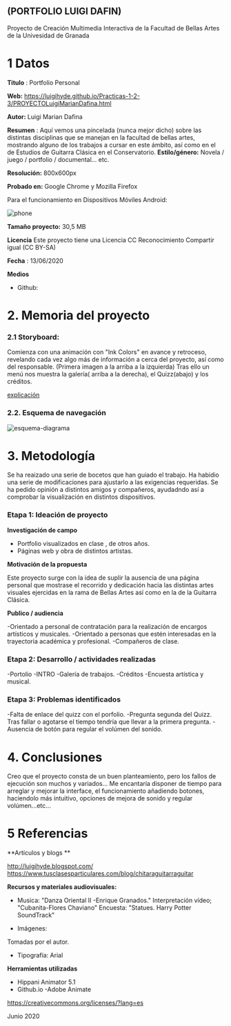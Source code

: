## (PORTFOLIO LUIGI DAFIN)

Proyecto de Creación Multimedia Interactiva de la  Facultad de Bellas Artes de la Univesidad de Granada



# 1 Datos 



**Titulo** : Portfolio Personal

**Web:**  https://luigihyde.github.io/Practicas-1-2-3/PROYECTOLuigiMarianDafina.html

**Autor:**  Luigi Marian Dafina

**Resumen** : Aquí vemos una pincelada (nunca mejor dicho) sobre las distintas disciplinas que se manejan en la facultad de bellas artes, mostrando alguno de los trabajos a cursar en este ámbito, así como en el de Estudios de Guitarra Clásica en el Conservatorio.
**Estilo/género:**  Novela / juego / portfolio / documental... etc.


**Resolución:** 800x600px 

**Probado en:**   Google Chrome y Mozilla Firefox

Para el funcionamiento en Dispositivos Móviles Android:


![phone](https://github.com/LuigiHyde/Practicas-1-2-3/blob/master/GitHub%20Proyecto%20Smartphone.jpeg)

**Tamaño proyecto:** 30,5 MB

**Licencia** Este proyecto tiene una Licencia CC Reconocimiento Compartir igual (CC BY-SA)

**Fecha** : 13/06/2020

**Medios** 

- Github:

# 2. Memoria del proyecto 

### 2.1 Storyboard: 

Comienza con una animación con "Ink Colors" en avance y retroceso, revelando cada vez algo más de información a cerca del proyecto, así como del responsable. (Primera imagen a la arriba a la izquierda)
Tras ello un menú nos muestra la galería( arriba a la derecha), el Quizz(abajo)  y los créditos. 

[explicación](https://github.com/LuigiHyde/Practicas-1-2-3/blob/master/Explicaci%C3%B3n%20proyecto.jpg)



### 2.2. Esquema de navegación 



![esquema-diagrama](https://github.com/LuigiHyde/Practicas-1-2-3/blob/master/Esquema%20de%20navegaci%C3%B3n.jpg)



# 3. Metodología

Se ha reaizado una serie de bocetos que han guiado el trabajo.
Ha habidio una serie de modificaciones para ajustarlo a las exigencias requeridas.
Se ha pedido opinión a distintos amigos y compañeros, ayudadndo así a comprobar la visualización 
en distintos dispositivos.



### Etapa 1: Ideación de proyecto

**Investigación de campo** 

- Portfolio visualizados en clase , de otros años.
- Páginas web y obra de distintos artistas.




**Motivación de la propuesta** 

Este  proyecto surge con la idea de suplir la ausencia de una página personal que mostrase el recorrido y dedicación hacia las distintas artes visuales ejercidas en la rama de Bellas Artes así como en la de la Guitarra Clásica.



**Publico / audiencia**

-Orientado a personal de contratación para la realización de encargos artísticos y musicales.
-Orientado a personas que estén interesadas en la trayectoria académica y profesional.
-Compañeros de clase.





### Etapa 2: Desarrollo / actividades realizadas

-Portolio
   -INTRO
      -Galería de trabajos.
      -Créditos
      -Encuesta artística y musical.
    



### Etapa 3: Problemas identificados

-Falta de enlace del quizz con el porfolio.
-Pregunta segunda del Quizz. Tras fallar o agotarse el tiempo tendría que llevar a la primera pregunta.
-Ausencia de botón para regular el volúmen del sonido.



# 4. Conclusiones 

Creo que el proyecto consta de un buen planteamiento, pero los fallos de ejecución son muchos y variados...
Me encantaría disponer de tiempo para arreglar y mejorar la interface, el funcionamiento añadiendo botones,
haciendolo más intuitivo, opciones de mejora de sonido y regular volúmen...etc...





# 5 Referencias 

**Artículos y blogs ** 

http://luigihyde.blogspot.com/
https://www.tusclasesparticulares.com/blog/chitaraguitarraguitar

**Recursos y materiales audiovisuales:**

* Musica: 
"Danza Oriental II -Enrique Granados."
Interpretación vídeo; "Cubanita-Flores Chaviano"
Encuesta: "Statues. Harry Potter SoundTrack"

* Imágenes:  

Tomadas por el autor.

* Tipografía:
Arial

**Herramientas utilizadas**

- Hippani Animator 5.1
- Github.io
-Adobe Animate





https://creativecommons.org/licenses/?lang=es

Junio 2020
